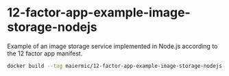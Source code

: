 # 12-factor-app-example-image-storage-nodejs
Example of an image storage service implemented in Node.js according to the 12 factor app manifest.

```bash
docker build --tag maiermic/12-factor-app-example-image-storage-nodejs
```